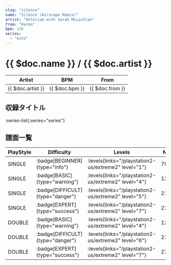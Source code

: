 ```yaml
---
slug: "silence"
name: "Silence (Airscape Remix)"
artist: "Delerium with Sarah McLachlan"
from: "Karma"
bpm: 136
series:
  - "ext2"
---
```


# {{ $doc.name }} / {{ $doc.artist }}

|Artist|BPM|From|
|------|---|----|
|{{ $doc.artist }}|{{ $doc.bpm }}|{{ $doc.from }}|

## 収録タイトル

:series-list{:series="series"}

## 譜面一覧

|PlayStyle|Difficulty|Levels|Notes|Movie|
|---------|----------|------|-----|-----|
|SINGLE| :badge[BEGINNER]{type="info"}| :levels{links="/playstation2-us/extreme2" level="1"}|79/8||
|SINGLE| :badge[BASIC]{type="warning"}| :levels{links="/playstation2-us/extreme2" level="4"}|126/42||
|SINGLE| :badge[DIFFICULT]{type="danger"}| :levels{links="/playstation2-us/extreme2" level="5"}|211/15||
|SINGLE| :badge[EXPERT]{type="success"}| :levels{links="/playstation2-us/extreme2" level="7"}|276/22||
|DOUBLE| :badge[BASIC]{type="warning"}| :levels{links="/playstation2-us/extreme2" level="4"}|126/42||
|DOUBLE| :badge[DIFFICULT]{type="danger"}| :levels{links="/playstation2-us/extreme2" level="6"}|211/15||
|DOUBLE| :badge[EXPERT]{type="success"}| :levels{links="/playstation2-us/extreme2" level="7"}|276/22||
